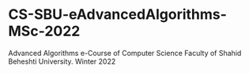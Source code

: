 # CS-SBU-eAdvancedAlgorithms-MSc-2022
Advanced Algorithms e-Course of Computer Science Faculty of Shahid Beheshti University. Winter 2022

